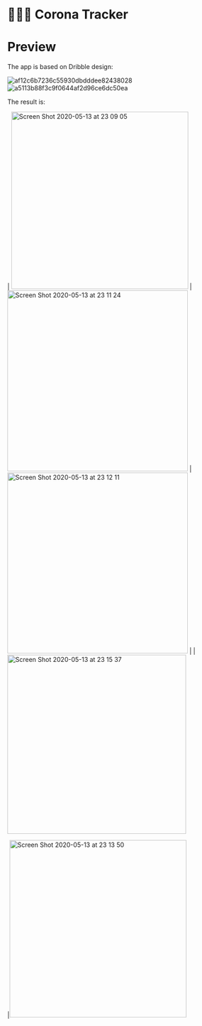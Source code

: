 #                                 🦠👻💀 Corona Tracker 
# Preview

The app is based on Dribble design:

![af12c6b7236c55930dbdddee82438028](https://user-images.githubusercontent.com/49479782/81835482-82b30b80-956c-11ea-81df-96cb55814b21.png)
![a5113b88f3c9f0644af2d96ce6dc50ea](https://user-images.githubusercontent.com/49479782/81835485-834ba200-956c-11ea-8758-1cfc792c4224.png)

The result is:

| <img width="399" alt="Screen Shot 2020-05-13 at 23 09 05" src="https://user-images.githubusercontent.com/49479782/81837214-c73fa680-956e-11ea-9f42-798ccc9a0e3d.png">        | <img width="407" alt="Screen Shot 2020-05-13 at 23 11 24" src="https://user-images.githubusercontent.com/49479782/81837456-1685d700-956f-11ea-8dba-4a5c5e3b1f76.png">           | <img width="407" alt="Screen Shot 2020-05-13 at 23 12 11" src="https://user-images.githubusercontent.com/49479782/81837523-2e5d5b00-956f-11ea-86a5-52f59f11fc5e.png">  |
| <img width="403" alt="Screen Shot 2020-05-13 at 23 15 37" src="https://user-images.githubusercontent.com/49479782/81840686-88601f80-9573-11ea-839e-97440bdb0451.png">

 |<img width="399" alt="Screen Shot 2020-05-13 at 23 13 50" src="https://user-images.githubusercontent.com/49479782/81840894-ceb57e80-9573-11ea-9d5b-49aea2c7b323.png">
